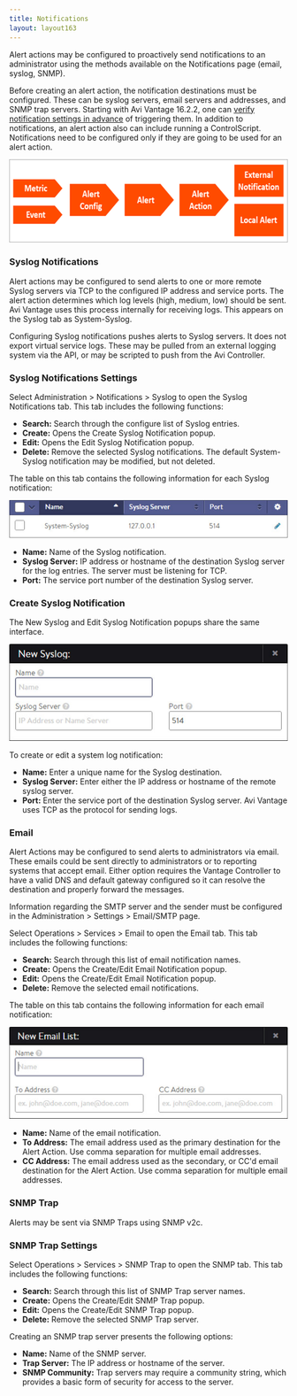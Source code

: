 ```yaml
---
title: Notifications
layout: layout163
---
```

Alert actions may be configured to proactively send notifications to an administrator using the methods available on the Notifications page (email, syslog, SNMP).

Before creating an alert action, the notification destinations must be configured. These can be syslog servers, email servers and addresses, and SNMP trap servers. Starting with Avi Vantage 16.2.2, one can <a href="{% vpath %}/verifying-notification-settings/">verify notification settings in advance</a> of triggering them. In addition to notifications, an alert action also can include running a ControlScript. Notifications need to be configured only if they are going to be used for an alert action.

<img class="alignnone size-full wp-image-1265" src="img/Notification.png" alt="Notification" width="600" height="150">

### Syslog Notifications

Alert actions may be configured to send alerts to one or more remote Syslog servers via TCP to the configured IP address and service ports. The alert action determines which log levels (high, medium, low) should be sent. Avi Vantage uses this process internally for receiving logs. This appears on the Syslog tab as System-Syslog.

Configuring Syslog notifications pushes alerts to Syslog servers. It does not export virtual service logs. These may be pulled from an external logging system via the API, or may be scripted to push from the Avi Controller.

### Syslog Notifications Settings

Select Administration > Notifications > Syslog to open the Syslog Notifications tab. This tab includes the following functions:

* **Search:** Search through the configure list of Syslog entries.
* **Create:** Opens the Create Syslog Notification popup.
* **Edit:** Opens the Edit Syslog Notification popup.
* **Delete:** Remove the selected Syslog notifications. The default System-Syslog notification may be modified, but not deleted. 

The table on this tab contains the following information for each Syslog notification:

<img src="img/admin_notify_syslog_tab.jpg" alt="">

* **Name:** Name of the Syslog notification.
* **Syslog Server:** IP address or hostname of the destination Syslog server for the log entries. The server must be listening for TCP.
* **Port:** The service port number of the destination Syslog server. 

### Create Syslog Notification

The New Syslog and Edit Syslog Notification popups share the same interface.

<img src="img/admin_notify_syslog_create-edit.jpg" alt="">

To create or edit a system log notification:

* **Name:** Enter a unique name for the Syslog destination.
* **Syslog Server:** Enter either the IP address or hostname of the remote syslog server.
* **Port:** Enter the service port of the destination Syslog server. Avi Vantage uses TCP as the protocol for sending logs. 

### Email

Alert Actions may be configured to send alerts to administrators via email. These emails could be sent directly to administrators or to reporting systems that accept email. Either option requires the Vantage Controller to have a valid DNS and default gateway configured so it can resolve the destination and properly forward the messages.

Information regarding the SMTP server and the sender must be configured in the Administration > Settings > Email/SMTP page.

Select Operations > Services > Email to open the Email tab. This tab includes the following functions:

* **Search:** Search through this list of email notification names.
* **Create:** Opens the Create/Edit Email Notification popup.
* **Edit:** Opens the Create/Edit Email Notification popup.
* **Delete:** Remove the selected email notifications. 

The table on this tab contains the following information for each email notification:

<img src="img/admin_notify_email_create-edit.jpg" alt="">

* **Name:** Name of the email notification.
* **To Address:** The email address used as the primary destination for the Alert Action. Use comma separation for multiple email addresses.
* **CC Address:** The email address used as the secondary, or CC'd email destination for the Alert Action. Use comma separation for multiple email addresses. 

### SNMP Trap

Alerts may be sent via SNMP Traps using SNMP v2c.

### SNMP Trap Settings

Select Operations > Services > SNMP Trap to open the SNMP tab. This tab includes the following functions:

* **Search:** Search through this list of SNMP Trap server names.
* **Create:** Opens the Create/Edit SNMP Trap popup.
* **Edit:** Opens the Create/Edit SNMP Trap popup.
* **Delete:** Remove the selected SNMP Trap server. 

Creating an SNMP trap server presents the following options:

* **Name:** Name of the SNMP server.
* **Trap Server:** The IP address or hostname of the server.
* **SNMP Community:** Trap servers may require a community string, which provides a basic form of security for access to the server.  